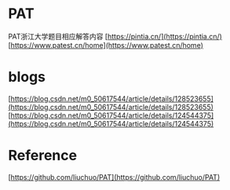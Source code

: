 # PAT
PAT浙江大学题目相应解答内容 
[https://pintia.cn/](https://pintia.cn/)<br>
[https://www.patest.cn/home](https://www.patest.cn/home)
# blogs
[https://blog.csdn.net/m0_50617544/article/details/128523655](https://blog.csdn.net/m0_50617544/article/details/128523655) <br>
[https://blog.csdn.net/m0_50617544/article/details/124544375](https://blog.csdn.net/m0_50617544/article/details/124544375) <br>

# Reference
[https://github.com/liuchuo/PAT](https://github.com/liuchuo/PAT)
